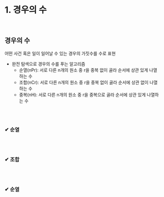 <br>

# 1. 경우의 수
<br>

## 경우의 수
어떤 사건 혹은 일이 일어날 수 있는 경우의 가짓수를 수로 표현

- 완전 탐색으로 경우의 수를 푸는 알고리즘
  - 순열(nPr): 서로 다른 n개의 원소 중 r을 중복 없이 골라 순서에 상관 있게 나열하는 수
  - 조합(nCr): 서로 다른 n개의 원소 중 r을 중복 없이 골라 순서에 상관 없이 나열하는 수
  - 중복(nH): 서로 다른 n개의 원소 중 r을 중복으로 골라 순서에 상관 있게 나열하는 수

<br>
<br>

### ✔ 순열

<br>
<br>

### ✔ 조합

<br>
<br>

### ✔ 순열

<br>
<br>

